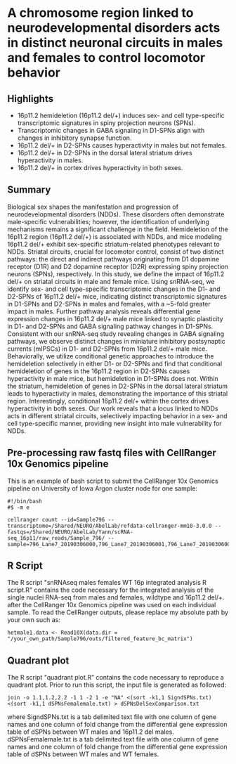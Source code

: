 # A chromosome region linked to neurodevelopmental disorders acts in distinct neuronal circuits in males and females to control locomotor behavior

## Highlights

-	16p11.2 hemideletion (16p11.2 del/+) induces sex- and cell type-specific transcriptomic signatures in spiny projection neurons (SPNs).
- Transcriptomic changes in GABA signaling in D1-SPNs align with changes in inhibitory synapse function.
- 16p11.2 del/+ in D2-SPNs causes hyperactivity in males but not females.
- 16p11.2 del/+ in D2-SPNs in the dorsal lateral striatum drives hyperactivity in males.
- 16p11.2 del/+ in cortex drives hyperactivity in both sexes.
 
## Summary

Biological sex shapes the manifestation and progression of neurodevelopmental disorders (NDDs). These disorders often demonstrate male-specific vulnerabilities; however, the identification of underlying mechanisms remains a significant challenge in the field. Hemideletion of the 16p11.2 region (16p11.2 del/+) is associated with NDDs, and mice modeling 16p11.2 del/+ exhibit sex-specific striatum-related phenotypes
relevant to NDDs. Striatal circuits, crucial for locomotor control, consist of two distinct pathways: the direct and indirect pathways originating from D1 dopamine receptor (D1R) and D2 dopamine receptor (D2R) expressing spiny projection neurons (SPNs), respectively. In this study, we define the impact of 16p11.2 del/+ on striatal circuits in male and female mice. Using snRNA-seq, we identify sex- and cell type-specific
transcriptomic changes in the D1- and D2-SPNs of 16p11.2 del/+ mice, indicating distinct transcriptomic signatures in D1-SPNs and D2-SPNs in males and females, with a ~5-fold greater impact in males. Further pathway analysis reveals differential gene expression changes in 16p11.2 del/+ male mice linked to synaptic plasticity in D1- and D2-SPNs and GABA signaling pathway changes in D1-SPNs. Consistent with our
snRNA-seq study revealing changes in GABA signaling pathways, we observe distinct changes in miniature inhibitory postsynaptic currents (mIPSCs) in D1- and D2-SPNs from 16p11.2 del/+ male mice. Behaviorally, we utilize conditional genetic approaches to introduce the hemideletion selectively in either D1- or D2-SPNs and find that conditional hemideletion of genes in the 16p11.2 region in D2-SPNs causes
hyperactivity in male mice, but hemideletion in D1-SPNs does not. Within the striatum, hemideletion of genes in D2-SPNs in the dorsal lateral striatum leads to hyperactivity in males, demonstrating the importance of this striatal region. Interestingly, conditional 16p11.2 del/+ within the cortex drives hyperactivity in both sexes. Our work reveals that a locus linked to NDDs acts in different striatal circuits, selectively impacting behavior in a sex- and cell type-specific manner, providing new insight into male vulnerability for NDDs.

## Pre-processing raw fastq files with CellRanger 10x Genomics pipeline

This is an example of bash script to submit the CellRanger 10x Genomics pipeline on University of Iowa Argon cluster node for one sample:

```
#!/bin/bash
#$ -m e

cellranger count --id=Sample796 --transcriptome=/Shared/NEURO/AbelLab/refdata-cellranger-mm10-3.0.0 --fastqs=/Shared/NEURO/AbelLab/Yann/scRNA-seq_16p11/raw_reads/Sample_796/ --sample=796_Lane7_20190306000,796_Lane7_20190306001,796_Lane7_20190306002,796_Lane7_20190306003,796_Lane7_20190313000,796_Lane7_20190313001,796_Lane7_20190313002,796_Lane7_20190313003,796_Lane8_20190306000,796_Lane8_20190306001,796_Lane8_20190306002,796_Lane8_20190306003,796_Lane8_20190313000,796_Lane8_20190313001,796_Lane8_20190313002,796_Lane8_20190313003
```

## R Script

The R script "snRNAseq males females WT 16p integrated analysis R script.R" contains the code necessary for the integrated analysis of the single nuclei RNA-seq from males and females, wildtype and 16p11.2 del/+. after the CellRanger 10x Genomics pipeline was used on each individual sample.
To read the CellRanger outputs, please replace my absolute path by your own such as:

```
hetmale1.data <- Read10X(data.dir = "/your_own_path/Sample796/outs/filtered_feature_bc_matrix")
```

## Quadrant plot

The R script "quadrant plot.R" contains the code necessary to reproduce a quadrant plot.
Prior to run this script, the input file is generated as followed:

```
join -o 1.1,1.2,2.2 -1 1 -2 1 -e "NA" <(sort -k1,1 SigndSPNs.txt) <(sort -k1,1 dSPNsFemalemale.txt) > dSPNsDelSexComparison.txt
```

where SigndSPNs.txt is a tab delimited text file with one column of gene names and one column of fold change from the differential gene expression table of dSPNs between WT males and 16p11.2 del males.
dSPNsFemalemale.txt is a tab delimited text file with one column of gene names and one column of fold change from the differential gene expression table of dSPNs between WT males and WT females.
